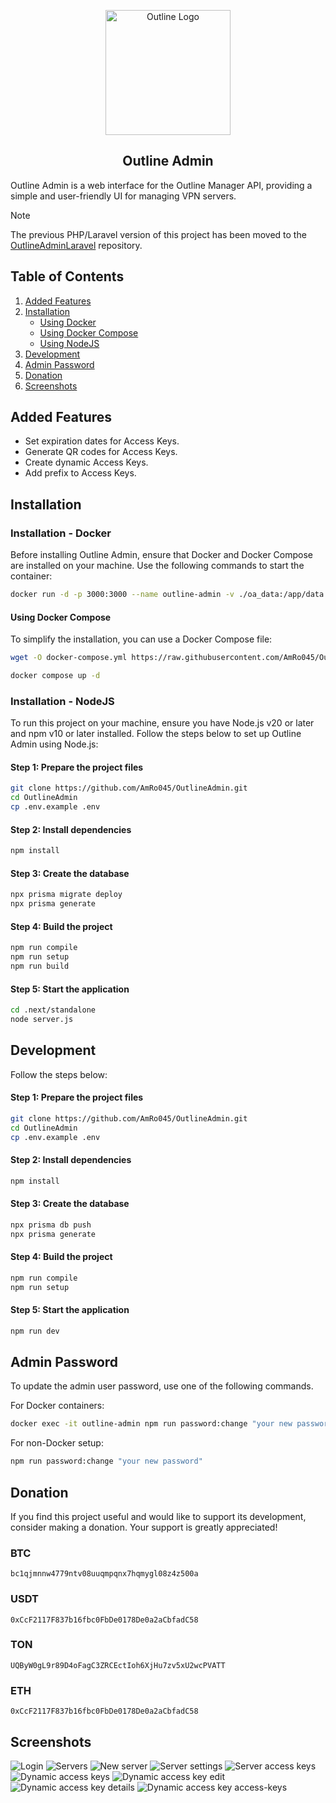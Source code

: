 <p align="center"> 
    <img src=".github/logo.svg" width="200" alt="Outline Logo"> 
</p>

<h2 align="center">Outline Admin</h2>

Outline Admin is a web interface for the Outline Manager API, providing a simple and user-friendly UI for managing VPN servers.

> [!NOTE]
> The previous PHP/Laravel version of this project has been moved to the [OutlineAdminLaravel](https://github.com/AmRo045/OutlineAdminLaravel) repository.

## Table of Contents

1. [Added Features](#added-features)
2. [Installation](#installation)
   - [Using Docker](#installation---docker)
   - [Using Docker Compose](#using-docker-compose)
   - [Using NodeJS](#installation---nodejs)
3. [Development](#development)
4. [Admin Password](#admin-password)
5. [Donation](#donation)
6. [Screenshots](#screenshots)

## Added Features

- Set expiration dates for Access Keys.
- Generate QR codes for Access Keys.
- Create dynamic Access Keys.
- Add prefix to Access Keys.


## Installation

### Installation - Docker

Before installing Outline Admin, ensure that Docker and Docker Compose are installed on your machine. Use the following commands to start the container:


```bash
docker run -d -p 3000:3000 --name outline-admin -v ./oa_data:/app/data --restart unless-stopped amro045/outline-admin:latest
```

#### Using Docker Compose

To simplify the installation, you can use a Docker Compose file:

```bash
wget -O docker-compose.yml https://raw.githubusercontent.com/AmRo045/OutlineAdmin/main/docker-compose.yml
```

```bash
docker compose up -d
```

### Installation - NodeJS

To run this project on your machine, ensure you have Node.js v20 or later and npm v10 or later installed.
Follow the steps below to set up Outline Admin using Node.js:

#### Step 1: Prepare the project files

```bash
git clone https://github.com/AmRo045/OutlineAdmin.git
cd OutlineAdmin
cp .env.example .env
```

#### Step 2: Install dependencies

```bash
npm install
```

#### Step 3: Create the database

```bash
npx prisma migrate deploy 
npx prisma generate
```

#### Step 4: Build the project

```bash
npm run compile
npm run setup 
npm run build
```

#### Step 5: Start the application

```bash
cd .next/standalone
node server.js
```

## Development

Follow the steps below:

#### Step 1: Prepare the project files

```bash
git clone https://github.com/AmRo045/OutlineAdmin.git
cd OutlineAdmin
cp .env.example .env
```

#### Step 2: Install dependencies

```bash
npm install
```

#### Step 3: Create the database

```bash
npx prisma db push
npx prisma generate
```

#### Step 4: Build the project

```bash
npm run compile
npm run setup
```

#### Step 5: Start the application

```bash
npm run dev
```

## Admin Password

To update the admin user password, use one of the following commands.

For Docker containers:

```bash
docker exec -it outline-admin npm run password:change "your new password"
```

For non-Docker setup:

```bash
npm run password:change "your new password"
```

## Donation

If you find this project useful and would like to support its development, consider making a donation. Your support is greatly appreciated!

### BTC

```
bc1qjmnnw4779ntv08uuqmpqnx7hqmygl08z4z500a
```

### USDT

```
0xCcF2117F837b16fbc0FbDe0178De0a2aCbfadC58
```

### TON

```
UQByW0gL9r89D4oFagC3ZRCEctIoh6XjHu7zv5xU2wcPVATT
```

### ETH

```
0xCcF2117F837b16fbc0FbDe0178De0a2aCbfadC58
```

## Screenshots

![Login](/.github/screenshots/1-login.png)
![Servers](/.github/screenshots/2-servers.png)
![New server](/.github/screenshots/3-new-server.png)
![Server settings](/.github/screenshots/4-server-settings.png)
![Server access keys](/.github/screenshots/5-server-access-keys.png)
![Dynamic access keys](/.github/screenshots/6-dynamic-access-keys.png)
![Dynamic access key edit](/.github/screenshots/7-dynamic-access-key-edit.png)
![Dynamic access key details](/.github/screenshots/8-dynamic-access-key-details.png)
![Dynamic access key access-keys](/.github/screenshots/9-dynamic-access-key-access-keys.png)
